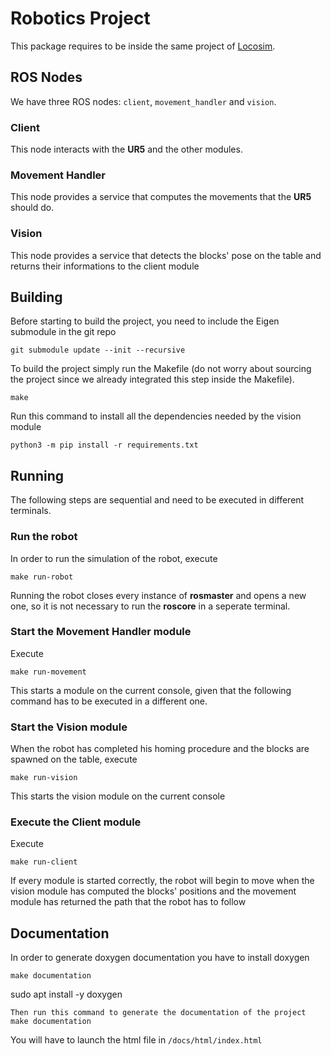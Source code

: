 # Robotics Project

This package requires to be inside the same project of [Locosim](https://github.com/mfocchi/locosim).

## ROS Nodes
We have three ROS nodes: `client`, `movement_handler` and `vision`.

### Client
This node interacts with the **UR5** and the other modules. 

### Movement Handler
This node provides a service that computes the movements that the **UR5** should do.

### Vision
This node provides a service that detects the blocks' pose on the table and returns their informations to the client module

## Building
Before starting to build the project, you need to include the Eigen submodule in the git repo
```
git submodule update --init --recursive
```
To build the project simply run the Makefile (do not worry about sourcing the project since we already integrated this step inside the Makefile). 
```
make
```

Run this command to install all the dependencies needed by the vision module
```
python3 -m pip install -r requirements.txt
```

## Running
The following steps are sequential and need to be executed in different terminals.

### Run the robot
In order to run the simulation of the robot, execute
```
make run-robot
```

Running the robot closes every instance of **rosmaster** and opens a new one, so it is not necessary to run the **roscore** in a seperate terminal.

### Start the Movement Handler module
Execute
```
make run-movement
```
This starts a module on the current console, given that the following command has to be executed in a different one.

### Start the Vision module
When the robot has completed his homing procedure and the blocks are spawned on the table, execute
```
make run-vision
```
This starts the vision module on the current console

### Execute the Client module
Execute
```
make run-client
```
If every module is started correctly, the robot will begin to move when the vision module has computed the blocks' positions and the movement module has returned the path that the robot has to follow

## Documentation
In order to generate doxygen documentation you have to install doxygen
```
make documentation
```
sudo apt install -y doxygen
```
Then run this command to generate the documentation of the project
make documentation
```
You will have to launch the html file in `/docs/html/index.html`
